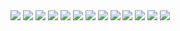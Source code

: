 <img src="https://img.shields.io/badge/HTML-151515?style=for-the-badge&logo=html5&logoColor=#E34F26" />

<img src="https://img.shields.io/badge/НАДПИСЬ НА БЕЙДЖЕ-ЦВЕТ ФОНА?style=for-the-badge&logo=НАЗВАНИЕ ЛОГОТИПА&logoColor=ЦВЕТ ЛОГОТИПА" />

<img src="https://img.shields.io/badge/НАДПИСЬ НА БЕЙДЖЕ-ЦВЕТ ФОНА?style=for-the-badge&logo=НАЗВАНИЕ ЛОГОТИПА&logoColor=ЦВЕТ ЛОГОТИПА" />

<img src="https://img.shields.io/badge/НАДПИСЬ НА БЕЙДЖЕ-ЦВЕТ ФОНА?style=for-the-badge&logo=НАЗВАНИЕ ЛОГОТИПА&logoColor=ЦВЕТ ЛОГОТИПА" />

<img src="https://img.shields.io/badge/НАДПИСЬ НА БЕЙДЖЕ-ЦВЕТ ФОНА?style=for-the-badge&logo=НАЗВАНИЕ ЛОГОТИПА&logoColor=ЦВЕТ ЛОГОТИПА" />

<img src="https://img.shields.io/badge/НАДПИСЬ НА БЕЙДЖЕ-ЦВЕТ ФОНА?style=for-the-badge&logo=НАЗВАНИЕ ЛОГОТИПА&logoColor=ЦВЕТ ЛОГОТИПА" />



<img src="https://img.shields.io/badge/HTML- <цвет фона> ?style=for-the-badge&logo= <название логотипа> &logoColor= <цвет логотипа>" />
<img src="https://img.shields.io/badge/HTML- <цвет фона> ?style=for-the-badge&logo= <название логотипа> &logoColor= <цвет логотипа>" />
<img src="https://img.shields.io/badge/HTML- <цвет фона> ?style=for-the-badge&logo= <название логотипа> &logoColor= <цвет логотипа>" />
<img src="https://img.shields.io/badge/HTML- <цвет фона> ?style=for-the-badge&logo= <название логотипа> &logoColor= <цвет логотипа>" />
<img src="https://img.shields.io/badge/HTML- <цвет фона> ?style=for-the-badge&logo= <название логотипа> &logoColor= <цвет логотипа>" />
<img src="https://img.shields.io/badge/HTML- <цвет фона> ?style=for-the-badge&logo= <название логотипа> &logoColor= <цвет логотипа>" />
<img src="https://img.shields.io/badge/HTML- <цвет фона> ?style=for-the-badge&logo= <название логотипа> &logoColor= <цвет логотипа>" />
